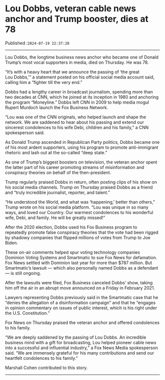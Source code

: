 # Lou Dobbs, veteran cable news anchor and Trump booster, dies at 78

Published :`2024-07-19 22:37:20`

---

Lou Dobbs, the longtime business news anchor who became one of Donald Trump’s most vocal supporters in media, died on Thursday. He was 78.

“It’s with a heavy heart that we announce the passing of ‘the great Lou Dobbs,’” a statement posted on his official social media account said, calling him a “fighter till the very end.”

Dobbs had a lengthy career in broadcast journalism, spending more than two decades at CNN, which he joined at its inception in 1980 and anchoring the program “Moneyline.” Dobbs left CNN in 2009 to help media mogul Rupert Murdoch launch the Fox Business Network.

“Lou was one of the CNN originals, who helped launch and shape the network. We are saddened to hear about his passing and extend our sincerest condolences to his wife Debi, children and his family,” a CNN spokesperson said.

As Donald Trump ascended in Republican Party politics, Dobbs became one of his most ardent supporters, using his program to promote anti-immigrant rhetoric and lash out at the so-called “deep state.”

As one of Trump’s biggest boosters on television, the veteran anchor spent the latter part of his career promoting streams of misinformation and conspiracy theories on behalf of the then-president.

Trump regularly praised Dobbs in return, often posting clips of his show on his social media channels. Trump on Thursday praised Dobbs as a friend and “truly incredible journalist, reporter, and talent.”

“He understood the World, and what was ‘happening,’ better than others,” Trump wrote on his social media platform. “Lou was unique in so many ways, and loved our Country. Our warmest condolences to his wonderful wife, Debi, and family. He will be greatly missed!”

After the 2020 election, Dobbs used his Fox Business program to repeatedly promote false conspiracy theories that the vote had been rigged by shadowy companies that flipped millions of votes from Trump to Joe Biden.

These on-air comments helped spur voting technology companies Dominion Voting Systems and Smartmatic to sue Fox News for defamation. Fox News settled with Dominion last year for more than $787 million. But Smartmatic’s lawsuit — which also personally named Dobbs as a defendant — is still ongoing.

After the lawsuits were filed, Fox Business canceled Dobbs’ show, taking him off the air in an abrupt move announced on a Friday in February 2021.

Lawyers representing Dobbs previously said in the Smartmatic case that he “denies the allegation of a disinformation campaign” and that he “engages in opinion commentary on issues of public interest, which is his right under the U.S. Constitution.”

Fox News on Thursday praised the veteran anchor and offered condolences to his family.

“We are deeply saddened by the passing of Lou Dobbs. An incredible business mind with a gift for broadcasting, Lou helped pioneer cable news into a successful and influential industry,” a Fox News Media spokesperson said. “We are immensely grateful for his many contributions and send our heartfelt condolences to his family.”

Marshall Cohen contributed to this story.

---

